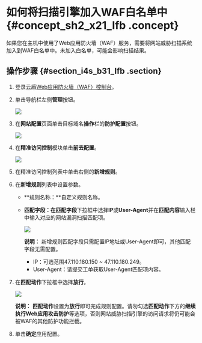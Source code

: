 # 如何将扫描引擎加入WAF白名单中 {#concept_sh2_x21_lfb .concept}

如果您在主机中使用了Web应用防火墙（WAF）服务，需要将网站威胁扫描系统加入到WAF白名单中。未加入白名单，可能会影响扫描结果。

## 操作步骤 {#section_i4s_b31_lfb .section}

1.  登录云盾[Web应用防火墙（WAF）控制台](https://yundun.console.aliyun.com/?spm=5176.2020520001.aliyun_sidebar.54.70364bd3cEzWrd&p=waf#/waf/main/dashboard/app)。
2.  单击导航栏左侧**管理**按钮。

    ![](http://static-aliyun-doc.oss-cn-hangzhou.aliyuncs.com/assets/img/23608/154382159013599_zh-CN.png)

3.  在**网站配置**页面单击目标域名**操作**栏的**防护配置**按钮。

    ![](http://static-aliyun-doc.oss-cn-hangzhou.aliyuncs.com/assets/img/23608/154382159013600_zh-CN.png)

4.  在**精准访问控制**模块单击**前去配置**。

    ![](http://static-aliyun-doc.oss-cn-hangzhou.aliyuncs.com/assets/img/23608/154382159013601_zh-CN.png)

5.  在精准访问控制列表中单击右侧的**新增规则**。
6.  在**新增规则**列表中设置参数。
    -   **规则名称：**自定义规则名称。
    -   **匹配字段：**在**匹配字段**下拉框中选择**IP**或**User-Agent**并在**匹配内容**输入栏中输入对应的网站漏洞扫描匹配项。

        ![](http://static-aliyun-doc.oss-cn-hangzhou.aliyuncs.com/assets/img/23608/154382159013602_zh-CN.png)

        **说明：** 新增规则匹配字段只需配置IP地址或User-Agent即可，其他匹配字段无需配置。

        -   IP：可选范围47.110.180.150 ~ 47.110.180.249。
        -   User-Agent：请提交工单获取User-Agent匹配项内容。
7.  在**匹配动作**下拉框中选择**放行**。

    ![](http://static-aliyun-doc.oss-cn-hangzhou.aliyuncs.com/assets/img/23608/154382159013602_zh-CN.png)

    **说明：** **匹配动作**设置为**放行**即可完成规则配置。请勿勾选**匹配动作**下方的**继续执行Web应用攻击防护**等选项，否则网站威胁扫描引擎的访问请求将仍可能会被WAF的其他防护功能拦截。

8.  单击**确定**应用配置。

